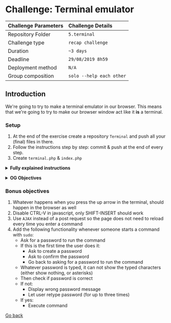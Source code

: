 # Challenge: Terminal emulator

|Challenge Parameters  |Challenge Details              |
|:---------------------|:------------------------------|
|Repository Folder     |`5.terminal`                   |
|Challenge type        |`recap challenge`              |
|Duration              |`~3 days`                      |
|Deadline              |`29/08/2019 8h59`              |
|Deployment method     |`N/A`                          |
|Group composition     |`solo --help each other`       |


## Introduction
We're going to try to make a terminal emulator in our browser. This means that we're going to try to make our browser
window act like it **is** a terminal. 

### Setup
1. At the end of the exercise create a repository `Terminal` and push all your (final) files in there.
1. Follow the instructions step by step: commit & push at the end of every step.
1. Create `terminal.php` & `index.php`

**<details><summary>Fully explained instructions</summary>**

### Objectives
1. On `index.php` create a form with an input field
1. Use your awesome css skills, to make the whole screen look like a terminal
1. Create a class called `terminal` in the file `terminal.php`
1. Try to create a schematic of what the `terminal` class should be able to do 
1. Use javascript to submit the form when the 'enter' key is pressed
1. When a line of code is sent to `PHP` (with `POST`), make sure the following happens:
    - The line of code gets 'executed' (make up for yourself what commands exist and what they do)
    - The return message from executing the command gets saved (and echo'ed)
    - The line of code gets appended to the history of executed commands
    - The history gets saved to the `$_COOKIE` variable so the page always looks the same on reload
1. Next to that, make sure that:
    - The design makes it look like a terminal
    - It reacts like a terminal (for example, when new line requires a scroll, it does it automatically , without animation)
    - You can't make out the input field
    - A text cursor is constantly blinking
    
</details>


**<details><summary>OG Objectives</summary>**

### Objectives
1. On `index.php` emulate a terminal
1. Make sure it looks like a terminal
1. Create a class called `terminal` in the file `terminal.php`
1. Use the `terminal` class to:
    - Execute commands
    - Keep track of past commands
    - Give feedback to commands
    - Save a list of known commands
1. Make sure a text cursor is constantly blinking on the page

</details>

### Bonus objectives
1. Whatever happens when you press the up arrow in the terminal, should happen in the browser as well
1. Disable CTRL-V in javascript, only SHIFT-INSERT should work
1. Use `AJAX` instead of a post request so the page does not need to reload every time you enter a command
1. Add the following functionality whenever someone starts a command with `sudo`:
    - Ask for a password to run the command
    - If this is the first time the user does it:
        - Ask to create a password
        - Ask to confirm the password
        - Go back to asking for a password to run the command
    - Whatever password is typed, it can not show the typed characters (either show nothing, or asterisks)
    - Then check if password is correct
    - If not:
        - Display wrong password message
        - Let user retype password (for up to three times)
    - If yes: 
        - Execute command
        
[Go back](../)